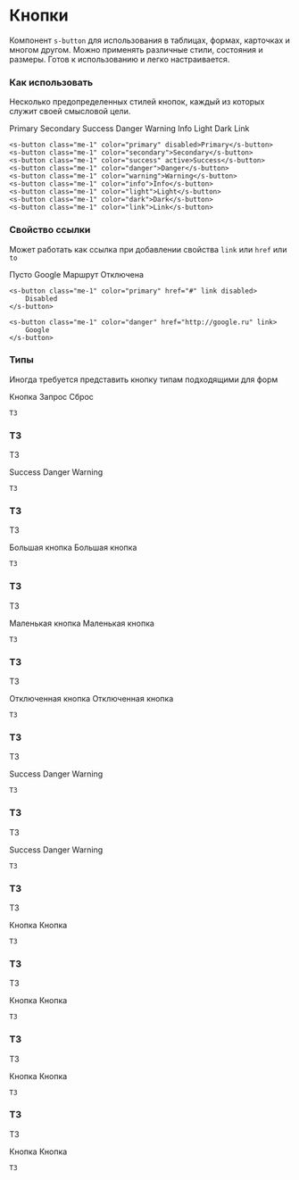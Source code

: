 # Кнопки

Компонент `s-button` для использования в таблицах, формах, карточках и многом другом. 
Можно применять различные стили, состояния и размеры. Готов к использованию и легко настраивается.

### Как использовать
Несколько предопределенных стилей кнопок, каждый из которых служит своей смысловой цели.

<s-button class="me-1" color="primary" disabled>Primary</s-button>
<s-button class="me-1" color="secondary">Secondary</s-button>
<s-button class="me-1" color="success" active>Success</s-button>
<s-button class="me-1" color="danger">Danger</s-button>
<s-button class="me-1" color="warning">Warning</s-button>
<s-button class="me-1" color="info">Info</s-button>
<s-button class="me-1" color="light">Light</s-button>
<s-button class="me-1" color="dark">Dark</s-button>
<s-button class="me-1" color="link">Link</s-button>

``` vue
<s-button class="me-1" color="primary" disabled>Primary</s-button>
<s-button class="me-1" color="secondary">Secondary</s-button>
<s-button class="me-1" color="success" active>Success</s-button>
<s-button class="me-1" color="danger">Danger</s-button>
<s-button class="me-1" color="warning">Warning</s-button>
<s-button class="me-1" color="info">Info</s-button>
<s-button class="me-1" color="light">Light</s-button>
<s-button class="me-1" color="dark">Dark</s-button>
<s-button class="me-1" color="link">Link</s-button>
```

### Свойство ссылки
Может работать как ссылка при добавлении свойства `link` или `href` или `to`

<s-button class="me-1" color="primary" link>
    Пусто
</s-button>

<s-button class="me-1" color="primary" href="http://google.ru">
    Google
</s-button>

<s-button class="me-1" color="primary" to="{ path: '/home' }">
    Маршрут
</s-button>

<s-button class="me-1" color="primary" link disabled>
    Отключена
</s-button>


``` vue
<s-button class="me-1" color="primary" href="#" link disabled>
    Disabled
</s-button>

<s-button class="me-1" color="danger" href="http://google.ru" link>
    Google
</s-button>
```

### Типы
Иногда требуется представить кнопку типам подходящими для форм

<s-button class="me-1" color="primary" type="button">Кнопка</s-button>
<s-button class="me-1" color="primary" type="submit">Запрос</s-button>
<s-button class="me-1" color="primary" type="reset">Сброс</s-button>

``` vue
ТЗ
```

### ТЗ
ТЗ

<s-button class="me-1" color="success" outline>Success</s-button>
<s-button class="me-1" color="danger" outline>Danger</s-button>
<s-button class="me-1" color="warning" outline>Warning</s-button>

``` vue
ТЗ
```

### ТЗ
ТЗ

<s-button class="me-1" color="primary" size="lg">Большая кнопка</s-button>
<s-button class="me-1" color="secondary" size="lg">Большая кнопка</s-button>

``` vue
ТЗ
```

### ТЗ
ТЗ

<s-button class="me-1" color="primary" size="sm">Маленькая кнопка</s-button>
<s-button class="me-1" color="secondary" size="sm">Маленькая кнопка</s-button>

``` vue
ТЗ
```

### ТЗ
ТЗ

<s-button class="me-1" color="primary" disabled>Отключенная кнопка</s-button>
<s-button class="me-1" color="secondary" disabled>Отключенная кнопка</s-button>

``` vue
ТЗ
```


### ТЗ
ТЗ

<s-button class="me-1" color="success" shape="rounded-pill">Success</s-button>
<s-button class="me-1" color="danger" shape="rounded-pill">Danger</s-button>
<s-button class="me-1" color="warning" shape="rounded-pill">Warning</s-button>

``` vue
ТЗ
```


### ТЗ
ТЗ

<s-button class="me-1" color="success" shape="rounded-0">Success</s-button>
<s-button class="me-1" color="danger" shape="rounded-0">Danger</s-button>
<s-button class="me-1" color="warning" shape="rounded-0">Warning</s-button>

``` vue
ТЗ
```

### ТЗ
ТЗ

<div class="d-grid gap-2">
    <s-button class="me-1" color="primary">Кнопка</s-button>
    <s-button class="me-1" color="primary">Кнопка</s-button>
</div>

``` vue
ТЗ
```

### ТЗ
ТЗ

<div class="d-grid gap-2 d-md-block">
    <s-button class="me-1" color="primary">Кнопка</s-button>
    <s-button class="me-1" color="primary">Кнопка</s-button>
</div>

``` vue
ТЗ
```

### ТЗ
ТЗ

<div class="d-grid gap-2 col-6 mx-auto">
    <s-button class="me-1" color="primary">Кнопка</s-button>
    <s-button class="me-1" color="primary">Кнопка</s-button>
</div>

``` vue
ТЗ
```

### ТЗ
ТЗ

<div class="d-grid gap-2 d-md-flex justify-content-md-end">
    <s-button class="me-1" color="primary">Кнопка</s-button>
    <s-button class="me-1" color="primary">Кнопка</s-button>
</div>

``` vue
ТЗ
```